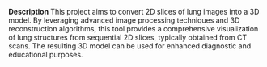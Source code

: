 **Description**
This project aims to convert 2D slices of lung images into a 3D model. By leveraging advanced image processing techniques and 3D reconstruction algorithms, this tool provides a comprehensive visualization of lung structures from sequential 2D slices, typically obtained from CT scans. The resulting 3D model can be used for enhanced diagnostic and educational purposes.
